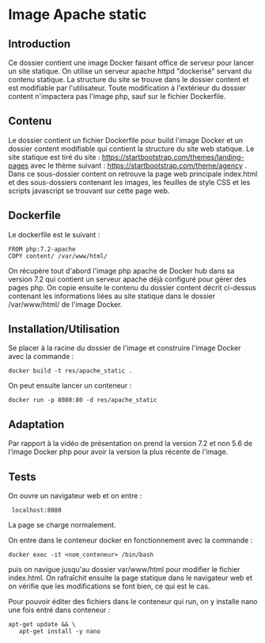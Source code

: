 # Image Apache static

## Introduction 

Ce dossier contient une image Docker faisant office de serveur pour lancer un site statique. On utilise un serveur apache httpd "dockerisé" servant du contenu statique. La structure du site se trouve dans le dossier content et est modifiable par l'utilisateur. Toute modification à l'extérieur du dossier content n'impactera pas l'image php, sauf sur le fichier Dockerfile.  

## Contenu

Le dossier contient un fichier Dockerfile pour build l'image Docker et un dossier content modifiable qui contient la structure du site web statique. Le site statique est tiré du site : https://startbootstrap.com/themes/landing-pages avec le thème suivant : https://startbootstrap.com/theme/agency . 
 Dans ce sous-dossier content on retrouve la page web principale index.html et des sous-dossiers contenant les images, les feuilles de style CSS et les scripts javascript se trouvant sur cette page web. 

 ## Dockerfile

 Le dockerfile est le suivant :

```
FROM php:7.2-apache
COPY content/ /var/www/html/
```

On récupère tout d'abord l'image php apache de Docker hub dans sa version 7.2 qui contient un serveur apache déjà configuré pour gérer des pages php. 
On copie ensuite le contenu du dossier content décrit ci-dessus contenant les informations liées au site statique dans le dossier /var/www/html/ de l'image Docker. 

## Installation/Utilisation

Se placer à la racine du dossier de l'image et construire l'image Docker  avec la commande :

`docker build -t res/apache_static .` 

On peut ensuite lancer un conteneur :

```docker run -p 8080:80 -d res/apache_static```


## Adaptation

Par rapport à la vidéo de présentation on prend la version 7.2 et non 5.6 de l'image Docker php pour avoir la version la plus récente de l'image. 

## Tests

On ouvre un navigateur web et on entre :

``` localhost:8080``` 

La page se charge normalement. 

On entre dans le conteneur docker en fonctionnement  avec la commande :

```docker exec -it <nom_conteneur> /bin/bash```

puis on navigue jusqu'au dossier var/www/html pour modifier le fichier index.html. On rafraîchit ensuite la page statique dans le navigateur web et on vérifie que les modifications se font bien, ce qui est le cas. 

Pour pouvoir éditer des fichiers dans le conteneur qui run, on y installe nano une fois entré dans conteneur : 

```
apt-get update && \ 
   apt-get install -y nano
```

